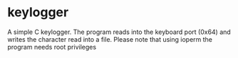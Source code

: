 keylogger
=========

A simple C keylogger. The program reads into the keyboard port (0x64) and writes the character read into a file.
Please note that using ioperm the program needs root privileges
